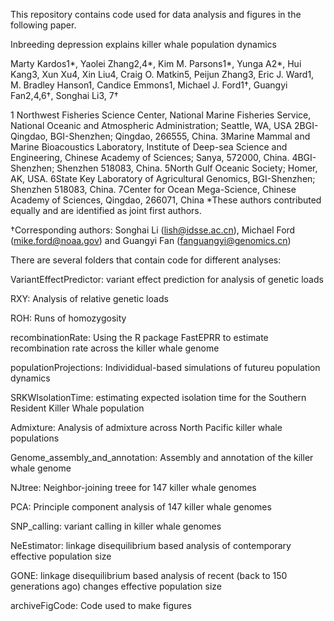 This repository contains code used for data analysis and figures in the following paper. 

Inbreeding depression explains killer whale population dynamics

Marty Kardos1*, Yaolei Zhang2,4*, Kim M. Parsons1*, Yunga A2*, Hui Kang3, Xun Xu4, Xin Liu4, Craig O. Matkin5, Peijun Zhang3, Eric J. Ward1, M. Bradley Hanson1, Candice Emmons1, Michael J. Ford1†, Guangyi Fan2,4,6†, Songhai Li3, 7†
	
1 Northwest Fisheries Science Center, National Marine Fisheries Service, National Oceanic and Atmospheric Administration; Seattle, WA, USA
2BGI-Qingdao, BGI-Shenzhen; Qingdao, 266555, China.
3Marine Mammal and Marine Bioacoustics Laboratory, Institute of Deep-sea Science and Engineering, Chinese Academy of Sciences; Sanya, 572000, China.
4BGI-Shenzhen; Shenzhen 518083, China.
5North Gulf Oceanic Society; Homer, AK, USA.
6State Key Laboratory of Agricultural Genomics, BGI-Shenzhen; Shenzhen 518083, China.
7Center for Ocean Mega-Science, Chinese Academy of Sciences, Qingdao, 266071, China
*These authors contributed equally and are identified as joint first authors.

†Corresponding authors: Songhai Li (lish@idsse.ac.cn), Michael Ford (mike.ford@noaa.gov) and Guangyi Fan (fanguangyi@genomics.cn)


There are several folders that contain code for different analyses:

VariantEffectPredictor: variant effect prediction for analysis of genetic loads

RXY: Analysis of relative genetic loads

ROH: Runs of homozygosity

recombinationRate: Using the R package FastEPRR to estimate recombination rate across the killer whale genome

populationProjections: Individidual-based simulations of futureu population dynamics

SRKWIsolationTime: estimating expected isolation time for the Southern Resident Killer Whale population

Admixture: Analysis of admixture across North Pacific killer whale populations

Genome_assembly_and_annotation: Assembly and annotation of the killer whale genome

NJtree: Neighbor-joining treee for 147 killer whale genomes

PCA: Principle component analysis of 147 killer whale genomes

SNP_calling: variant calling in killer whale genomes

NeEstimator: linkage disequilibrium based analysis of contemporary effective population size

GONE: linkage disequilibrium based analysis of recent (back to 150 generations ago) changes effective population size

archiveFigCode: Code used to make figures

